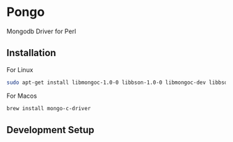 # Pongo
Mongodb Driver for Perl

## Installation

For Linux
```bash
sudo apt-get install libmongoc-1.0-0 libbson-1.0-0 libmongoc-dev libbson-dev
```

For Macos
```zsh
brew install mongo-c-driver
```

## Development Setup
